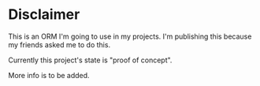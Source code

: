 # Disclaimer
This is an ORM I'm going to use in my projects. I'm publishing this because my friends asked me to do this.

Currently this project's state is "proof of concept".

More info is to be added.
